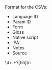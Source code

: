 Format for the CSVs:
- Language ID
- Param ID
- Form
- Gloss
- Native script
- IPA
- Notes
- Source

\d+.*?[ɦh]\n